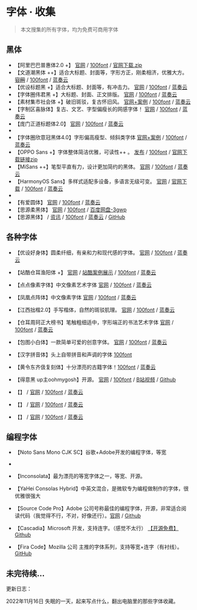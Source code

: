 










# 字体 · 收集
> 本文搜集的所有字体，均为免费可商用字体


## 黑体
- 【阿里巴巴普惠体2.0 +】  [官网](https://done.alibabadesign.com/puhuiti2.0) / [100font](https://www.100font.com/thread-96.htm) / [官网下载.zip](https://ics-static.oss-cn-hangzhou.aliyuncs.com/static/ucan/Alibaba_PuHuiTi2.0.zip)
- 【文道潮黑体 ++】适合大标题、封面等，字形方正，刚柔相济，优雅大方。  [~~官网~~]() / [100font](https://www.100font.com/thread-169.htm) / [蓝奏云](https://100font.lanzoui.com/igp0tnrahre)
- 【优设标题黑 +】适合大标题、封面等，有冲击力。 [官网](https://www.uisdc.com/uisdc-first-free-font) / [100font](https://www.100font.com/thread-116.htm) / [蓝奏云](https://100font.lanzoui.com/i8kck9e)
- 【字体圈伟君黑 +】大标题、封面、正文排版。 [官网](https://zojitype.com/wjh.html) / [100font](https://www.100font.com/thread-318.htm) / [蓝奏云](https://100font.lanzoue.com/iH9Vo0eldbmh)
- 【素材集市社会体 +】破旧斑驳，复古怀旧风。  [官网+案例](http://www.sucaijishi.com/font-37-1646-1.html) / [100font](https://www.100font.com/thread-234.htm) / [蓝奏云](https://100font.lanzouf.com/iJFyY01tgh9i)
- 【字制区喜脉体】复古、文艺、字型偏瘦长的网感字体！  [官网](https://mp.weixin.qq.com/s/NM8tgr9t17vxGA0PKUBIDw) / [100font](https://www.100font.com/thread-168.htm) / [蓝奏云](https://100font.lanzoui.com/if2m7kb5kef)
- 【庞门正道标题体2.0】  [官网](https://www.zcool.com.cn/work/ZMjA0MDg0MDA=.html) / [100font](https://www.100font.com/thread-89.htm) / [蓝奏云](https://100font.lanzoui.com/i89we5i)
- 
- 【字体圈欣意冠黑体4.0】字形偏高瘦型、倾斜类字体  [官网+案例](https://mp.weixin.qq.com/s/-CIEgObCClrBEVpDC5Q7Fg) / [100font](https://www.100font.com/thread-139.htm) / [蓝奏云](https://100font.lanzoui.com/iUll0thrtre)
- 【OPPO Sans +】字体整体简洁优雅，可读性++ 。  [发布](https://baijiahao.baidu.com/s?id=1630424542694061609&wfr=spider&for=pc) / [100font](https://www.100font.com/thread-108.htm) / [官网下载链接zip](http://static01.coloros.com/www/public/img/topic7/font-opposans.zip)
- 【MiSans ++】笔型平直有力，设计更加简约的黑体。  [官网](https://web.vip.miui.com/page/info/mio/mio/detail?postId=33935854) / [100font](https://www.100font.com/thread-225.htm) / [蓝奏云](https://100font.lanzoup.com/iLvzzy6lpja)
- 【HarmonyOS Sans】多样式适配多设备，多语言无级可变。  [官网](https://developer.harmonyos.com/cn/docs/design/font-0000001157868583) / [官网下载](https://communityfile-drcn.op.hicloud.com/FileServer/getFile/cmtyPub/011/111/111/0000000000011111111.20210608111628.62420999153403221248286695242932:50520607053655:2800:27F307A9789BAC4269AD95AC3BB2C8F68B4857BA697D207904B1937733A2C648.zip?needInitFileName=true) / [100font](https://www.100font.com/thread-171.htm) / [蓝奏云](https://100font.lanzoui.com/iCpCWq5msub)
- 
- 【有爱圆体】 [官网](https://www.maoken.com/freefonts/2685.html) / [100font](https://www.100font.com/thread-132.htm) / [蓝奏云](https://100font.lanzoui.com/ia2uumj)
- 【思源柔黑体】  [官网](http://jikasei.me/font/genjyuu/) / [100font](https://www.100font.com/thread-77.htm) / [百度网盘-3gwp](https://pan.baidu.com/s/1owkiDSQgLQ3MYqnGHJVAaw)
- 【思源黑体】 / [资讯](https://www.chinaz.com/news/2014/0716/359816.shtml) / [100font](https://www.100font.com/thread-99.htm) / [蓝奏云](https://100font.lanzoui.com/i89y7ad) / [GitHub](https://github.com/adobe-fonts/source-han-sans)






## 各种字体

- 【优设好身体】圆柔纤细，有亲和力和现代感的字体。  [官网](https://www.uisdc.com/uisdc-haoshenti) / [100font](https://www.100font.com/thread-155.htm) / [蓝奏云](https://100font.lanzoui.com/ibTPVhd694j)
- 【站酷仓耳渔阳体 +】  [官网](http://tsanger.cn/product/200) / [站酷案例展示](https://www.zcool.com.cn/special/zcoolyytfonts/) / [100font](https://www.100font.com/thread-162.htm) / [蓝奏云](https://100font.lanzoui.com/ijWPDhd696b)
- 【点点像素字体】中文像素艺术字体  [官网](https://zhuanlan.zhihu.com/p/139214787) / [100font](https://www.100font.com/thread-144.htm) / [蓝奏云](https://100font.lanzoui.com/icPoNejbwlc)
- 【凤凰点阵体】中文像素字体  [官网](https://timothyqiu.itch.io/vonwaon-bitmap) / [100font](https://www.100font.com/thread-172.htm) / [蓝奏云](https://100font.lanzoui.com/ifEgCq5ox8b)
- 【江西拙楷2.0】手写楷体，自然的斑驳肌理。  [官网](https://www.zcool.com.cn/work/ZNDE4MzY4Mjg=.html) / [100font](https://www.100font.com/thread-117.htm) / [蓝奏云](https://100font.lanzoui.com/i8mw6ng)
- 【仓耳周珂正大榜书】笔触粗细适中，字形端正的书法艺术字体  [官网](http://tsanger.cn/product/194) / [100font](https://www.100font.com/thread-161.htm) / [蓝奏云](https://100font.lanzoui.com/iGAHChd691g)
- 【包图小白体】一款简单可爱的创意字体。  [官网](https://act.ibaotu.com/activity/1.html) / [100font](https://www.100font.com/thread-105.htm) / [蓝奏云](https://100font.lanzoui.com/i89wduh)
- 【汉字拼音体】头上自带拼音和声调的字体 [100font](https://www.100font.com/thread-124.htm)
- 【黄令东齐伋复刻体】十分漂亮的古籍字体！[100font](https://www.100font.com/thread-120.htm) / [蓝奏云](https://100font.lanzoui.com/ia03gih)
- 【得意黑 up主oohmygosh】开源。  [官网](https://atelier-anchor.com/typefaces/smiley-sans/) / [100font](https://www.100font.com/thread-99.htm) / [B站视频](https://www.bilibili.com/video/BV1sP411g7PZ/) / [Github](https://github.com/atelier-anchor/smiley-sans)


- 【】 / [官网]() / [100font]() / [蓝奏云]()
- 【】 / [官网]() / [100font]() / [蓝奏云]()
- 【】 / [官网]() / [100font]() / [蓝奏云]()


## 编程字体


- 【Noto Sans Mono CJK SC】谷歌+Adobe开发的编程字体，等宽
- 
- 【Inconsolata】最为漂亮的等宽字体之一，等宽、开源。
- 【YaHei Consolas Hybrid】中英文混合，是微软专为编程做制作的字体，很优雅很强大
- 【Source Code Pro】Adobe 公司号称最佳的编程字体，开源，非常适合阅读代码（我觉得不行，不对，好像还行）。[官网](https://adobe-fonts.github.io/source-code-pro/) / [Github](https://github.com/adobe-fonts/source-code-pro)


- 【Cascadia】Microsoft 开发，支持连字。（感觉不太行） [【开源免费】](https://www.jianshu.com/p/1d5e1aaeb3f6) [Github](https://github.com/microsoft/cascadia-code)


- 【Fira Code】Mozilla 公司 主推的字体系列，支持等宽+连字（有衬线）。[GitHub](https://github.com/tonsky/FiraCode)


## 未完待续...


更新日志：

2022年11月16日 失眠的一天，起来写点什么，翻出电脑里的那些字体收藏。








